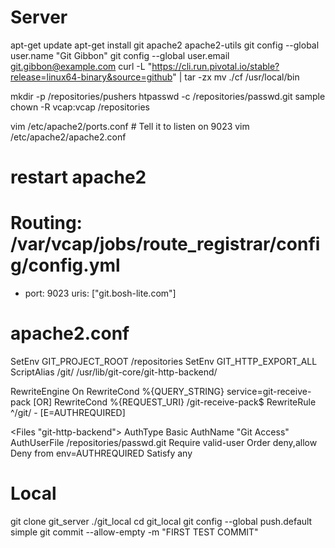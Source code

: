 # Server
apt-get update
apt-get install git apache2 apache2-utils
git config --global user.name "Git Gibbon"
git config --global user.email git.gibbon@example.com
curl -L "https://cli.run.pivotal.io/stable?release=linux64-binary&source=github" | tar -zx
mv ./cf /usr/local/bin

mkdir -p /repositories/pushers
htpasswd -c /repositories/passwd.git sample
chown -R vcap:vcap /repositories

vim /etc/apache2/ports.conf # Tell it to listen on 9023
vim /etc/apache2/apache2.conf
# restart apache2

# Routing: /var/vcap/jobs/route_registrar/config/config.yml
  - port: 9023
    uris: ["git.bosh-lite.com"]

# apache2.conf
SetEnv GIT_PROJECT_ROOT /repositories
SetEnv GIT_HTTP_EXPORT_ALL
ScriptAlias /git/ /usr/lib/git-core/git-http-backend/

RewriteEngine On
RewriteCond %{QUERY_STRING} service=git-receive-pack [OR]
RewriteCond %{REQUEST_URI} /git-receive-pack$
RewriteRule ^/git/ - [E=AUTHREQUIRED]

<Files "git-http-backend">
    AuthType Basic
    AuthName "Git Access"
    AuthUserFile /repositories/passwd.git
    Require valid-user
    Order deny,allow
    Deny from env=AUTHREQUIRED
    Satisfy any
</Files>

# Local
git clone git_server ./git_local
cd git_local
git config --global push.default simple
git commit --allow-empty -m "FIRST TEST COMMIT"
